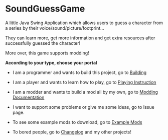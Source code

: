 # SoundGuessGame
A little Java Swing Application which allows users to guess a character from a series by their voice/sound/picture/footprint...

They can learn more, get more information and get extra resources after successfully guessed the character!

More over, this game supports modding! 

**According to your type, choose your portal**
- I am a programmer and wants to build this project, go to [Building](https://github.com/XiaoGeNintendo/SoundGuessGame/wiki/For-builders)

- I am a player and wants to learn how to play, go to [Playing Instruction](https://github.com/XiaoGeNintendo/SoundGuessGame/wiki/Playing-Instruction)

- I am a modder and wants to build a mod all by my own, go to [Modding Documentation](https://github.com/XiaoGeNintendo/SoundGuessGame/wiki/Modding)

- I want to support some problems or give me some ideas, go to Issue page.

- To see some example mods to download, go to [Example Mods](https://github.com/XiaoGeNintendo/SoundGuessGame/wiki/Sample-mods)

- To bored people, go to [Changelog](https://github.com/XiaoGeNintendo/SoundGuessGame/wiki/Changelog) and my other projects!